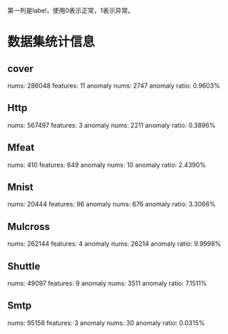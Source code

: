 第一列是label，使用0表示正常，1表示异常。

# 数据集统计信息
## cover
nums:         	286048
features:     	11
anomaly nums: 	2747
anomaly ratio:	0.9603%

## Http
nums:         	567497
features:     	3
anomaly nums: 	2211
anomaly ratio:	0.3896%

## Mfeat
nums:         	410
features:     	649
anomaly nums: 	10
anomaly ratio:	2.4390%

## Mnist
nums:         	20444
features:     	96
anomaly nums: 	676
anomaly ratio:	3.3066%

## Mulcross
nums:         	262144
features:     	4
anomaly nums: 	26214
anomaly ratio:	9.9998%

## Shuttle
nums:         	49097
features:     	9
anomaly nums: 	3511
anomaly ratio:	7.1511%

## Smtp
nums:         	95156
features:     	3
anomaly nums: 	30
anomaly ratio:	0.0315%

